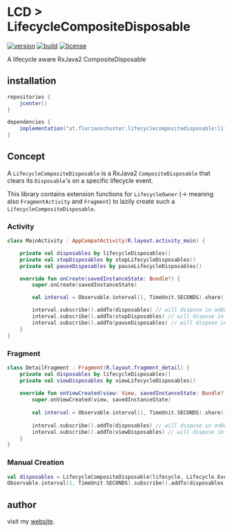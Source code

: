 # LCD > LifecycleCompositeDisposable

[![version](https://img.shields.io/github/v/tag/floschu/LifecycleCompositeDisposable?color=blue&label=version)](https://bintray.com/flosch/lifecyclecompositedisposable) [![build](https://github.com/floschu/LifecycleCompositeDisposable/workflows/build/badge.svg)](https://github.com/floschu/LifecycleCompositeDisposable/actions) [![license](https://img.shields.io/badge/license-Apache%202.0-blue.svg)](LICENSE)

A lifecycle aware RxJava2 CompositeDisposable

## installation

``` groovy
repositories {
    jcenter()
}

dependencies {
    implementation("at.florianschuster.lifecyclecompositedisposable:lifecyclecompositedisposable-core:$version")
}
```

## Concept

A `LifecycleCompositeDisposable` is a RxJava2 `CompositeDisposable` that clears its `Disposable`'s on a specific lifecycle event.

This library contains extension functions for `LifecycleOwner` (-> meaning also `FragmentActivity` and `Fragment`) to lazily create such a `LifecycleCompositeDisposable`.

### Activity

``` kotlin
class MainActivity : AppCompatActivity(R.layout.activity_main) {

    private val disposables by lifecycleDisposables()
    private val stopDisposables by stopLifecycleDisposables()
    private val pauseDisposables by pauseLifecycleDisposables()

    override fun onCreate(savedInstanceState: Bundle?) {
        super.onCreate(savedInstanceState)

        val interval = Observable.interval(1, TimeUnit.SECONDS).share()

        interval.subscribe().addTo(disposables) // will dispose in onDestroy
        interval.subscribe().addTo(stopDisposables) // will dispose in onStop
        interval.subscribe().addTo(pauseDisposables) // will dispose in onPause
    }
}
```

### Fragment 

``` kotlin
class DetailFragment : Fragment(R.layout.fragment_detail) {
    private val disposables by lifecycleDisposables()
    private val viewDisposables by viewLifecycleDisposables()
    
    override fun onViewCreated(view: View, savedInstanceState: Bundle?) {
        super.onViewCreated(view, savedInstanceState)
        
        val interval = Observable.interval(1, TimeUnit.SECONDS).share()
        
        interval.subscribe().addTo(disposables) // will dispose in onDestroy
        interval.subscribe().addTo(viewDisposables) // will dispose in onDestroyView
    }
}
```

### Manual Creation

``` kotlin
val disposables = LifecycleCompositeDisposable(lifecycle, Lifecycle.Event.ON_DESTROY)
Observable.interval(1, TimeUnit.SECONDS).subscribe().addTo(disposables)
```

## author

visit my [website](https://florianschuster.at/).
